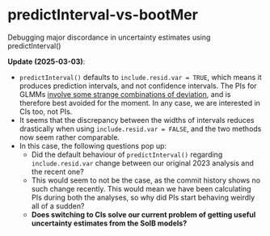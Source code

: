 # predictInterval-vs-bootMer

Debugging major discordance in uncertainty estimates using predictInterval()

**Update (2025-03-03)**:
- `predictInterval()` defaults to `include.resid.var = TRUE`, which means it produces prediction intervals, and not confidence intervals. The PIs for GLMMs [involve some strange combinations of deviation](https://github.com/jknowles/merTools/issues/131), and is therefore best avoided for the moment. In any case, we are interested in CIs too, not PIs. 
- It seems that the discrepancy between the widths of intervals reduces drastically when using `include.resid.var = FALSE`, and the two methods now seem rather comparable. 
- In this case, the following questions pop up:
    - Did the default behaviour of `predictInterval()` regarding `include.resid.var` change between our original 2023 analysis and the recent one?
    - This would seem to not be the case, as the commit history shows no such change recently. This would mean we have been calculating PIs during both the analyses, so why did PIs start behaving weirdly all of a sudden?
    - **Does switching to CIs solve our current problem of getting useful uncertainty estimates from the SoIB models?**